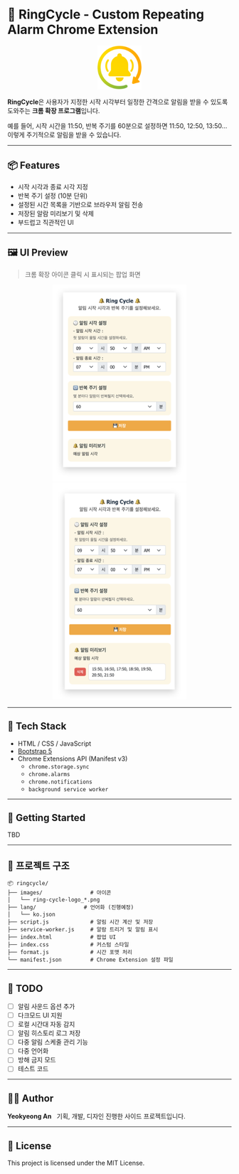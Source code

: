 # 🔔 RingCycle - Custom Repeating Alarm Chrome Extension

<p align="center">
  <img src="./images/ring-cycle-logo_128.png" style="width:100px;"/>
</p>

**RingCycle**은 사용자가 지정한 시작 시각부터 일정한 간격으로 알림을 받을 수 있도록 도와주는 **크롬 확장 프로그램**입니다.

예를 들어, 시작 시간을 11:50, 반복 주기를 60분으로 설정하면 11:50, 12:50, 13:50… 이렇게 주기적으로 알림을 받을 수 있습니다.

---

## 📦 Features

- 시작 시각과 종료 시각 지정
- 반복 주기 설정 (10분 단위)
- 설정된 시간 목록을 기반으로 브라우저 알림 전송
- 저장된 알람 미리보기 및 삭제
- 부드럽고 직관적인 UI

---

## 🖼 UI Preview

> 크롬 확장 아이콘 클릭 시 표시되는 팝업 화면

<!-- <p align="center">
  <img src="./images/ring-cycle-preview_01.png" style="width:300px;"/>
  <img src="./images/ring-cycle-preview_02.png" style="width:300px;"/>
</p> -->

 <p align="center">
  <img src="./images/ring-cycle-preview_01.png" style="width:300px;" />
  <img src="./images/ring-cycle-preview_02.png" style="width:300px;"/>
<p>

---

## 🔧 Tech Stack

- HTML / CSS / JavaScript
- [Bootstrap 5](https://getbootstrap.com/)
- Chrome Extensions API (Manifest v3)
  - `chrome.storage.sync`
  - `chrome.alarms`
  - `chrome.notifications`
  - `background service worker`

---

## 🚀 Getting Started

TBD

---

## 📁 프로젝트 구조

```
📦 ringcycle/
├── images/               # 아이콘
│   └── ring-cycle-logo_*.png
├── lang/               # 언어화 (진행예정)
│   └── ko.json
├── script.js             # 알림 시간 계산 및 저장
├── service-worker.js     # 알람 트리거 및 알림 표시
├── index.html            # 팝업 UI
├── index.css             # 커스텀 스타일
├── format.js             # 시간 포맷 처리
└── manifest.json         # Chrome Extension 설정 파일
```

---

## 📝 TODO

- [ ] 알림 사운드 옵션 추가
- [ ] 다크모드 UI 지원
- [ ] 로컬 시간대 자동 감지
- [ ] 알림 히스토리 로그 저장
- [ ] 다중 알림 스케줄 관리 기능
- [ ] 다중 언어화
- [ ] 방해 금지 모드
- [ ] 테스트 코드

---

## 👩‍💻 Author

**Yeokyeong An**  
기획, 개발, 디자인 진행한 사이드 프로젝트입니다.

---

## 📜 License

This project is licensed under the MIT License.
